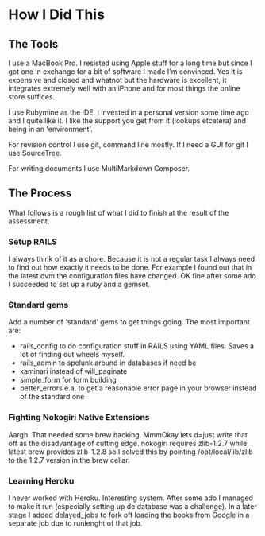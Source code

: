 # How I Did This #

## The Tools ##
I use a MacBook Pro. I resisted using Apple stuff for a long time but since I got one in exchange for a bit of software I made I'm convinced. Yes it is expensive and closed and whatnot but the hardware is excellent, it integrates extremely well with an iPhone and for most things the online store suffices. 

I use Rubymine as the IDE. I invested in a personal version some time ago and I quite like it. I like the support you get from it (lookups etcetera) and being in an 'environment'.

For revision control I use git, command line mostly. If I need a GUI for git I use SourceTree.  

For writing documents I use MultiMarkdown Composer.
## The Process ##

What follows is a rough list of what I did to finish at the result of the assessment.

### Setup RAILS ###

I always think of it as a chore. Because it is not a regular task I always need to find out how exactly it needs to be done. For example I found out that in the latest dvm the configuration files have changed. OK fine after some ado I succeeded to set up a ruby and a gemset.
### Standard gems ###
Add a number of 'standard' gems to get things going. The most important are:

- rails_config to do configuration stuff in RAILS using YAML files. Saves a lot of finding out wheels myself. 
- rails_admin to spelunk around in databases if need be
- kaminari instead of will_paginate
- simple_form for form building
- better_errors e.a. to get a reasonable error page in your browser instead of the standard one

### Fighting Nokogiri Native Extensions ###

Aargh. That needed some brew hacking. MmmOkay lets d=just write that off as the disadvantage of cutting edge. nokogiri requires zlib-1.2.7 while latest brew provides zlib-1.2.8 so I solved this by pointing /opt/local/lib/zlib to the 1.2.7 version in the brew cellar.

### Learning Heroku ###

I never worked with Heroku. Interesting system. After some ado I managed to make it run (especially setting up de database was a challenge). In a later stage I added delayed_jobs to fork off loading the books from Google in a separate job due to runlenght of that job.

